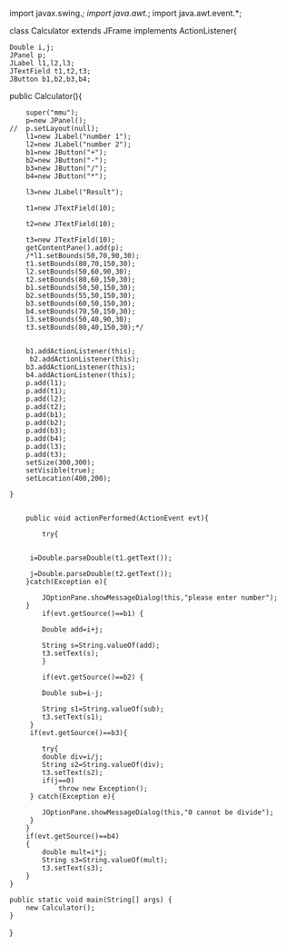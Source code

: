 import javax.swing.*;
import java.awt.*;
import java.awt.event.*; 

class Calculator extends JFrame implements ActionListener{

	Double i,j;
	JPanel p;
	JLabel l1,l2,l3;
	JTextField t1,t2,t3;
	JButton b1,b2,b3,b4;
 
 public Calculator(){
	
		super("mmu");
		p=new JPanel();
	//	p.setLayout(null);
		l1=new JLabel("number 1");
		l2=new JLabel("number 2");
		b1=new JButton("+");
		b2=new JButton("-");
		b3=new JButton("/");
		b4=new JButton("*");

		l3=new JLabel("Result");
		
		t1=new JTextField(10);
		
		t2=new JTextField(10);
		 
		t3=new JTextField(10);
		getContentPane().add(p);
		/*l1.setBounds(50,70,90,30);
		t1.setBounds(80,70,150,30);
		l2.setBounds(50,60,90,30);
		t2.setBounds(80,60,150,30);
		b1.setBounds(50,50,150,30);
		b2.setBounds(55,50,150,30);
		b3.setBounds(60,50,150,30);
		b4.setBounds(70,50,150,30);
		l3.setBounds(50,40,90,30);
		t3.setBounds(80,40,150,30);*/


		b1.addActionListener(this);
		 b2.addActionListener(this);
        b3.addActionListener(this);
        b4.addActionListener(this);
		p.add(l1);
		p.add(t1);
		p.add(l2);
		p.add(t2);
		p.add(b1);
		p.add(b2);
		p.add(b3);
		p.add(b4);
		p.add(l3);
		p.add(t3);
		setSize(300,300);
		setVisible(true);
		setLocation(400,200);
		
	}
	
	
		public void actionPerformed(ActionEvent evt){
		
			try{
			
		
		 i=Double.parseDouble(t1.getText());
			
		 j=Double.parseDouble(t2.getText());
		}catch(Exception e){
		
			JOptionPane.showMessageDialog(this,"please enter number");
		}
			if(evt.getSource()==b1) {
				
			Double add=i+j;
			
			String s=String.valueOf(add);
		 	t3.setText(s);	
		 	}

			if(evt.getSource()==b2) {
				
			Double sub=i-j;
			
			String s1=String.valueOf(sub);
		 	t3.setText(s1);
		 }
		 if(evt.getSource()==b3){
		 
		 	try{
		 	double div=i/j;
		 	String s2=String.valueOf(div);
		 	t3.setText(s2);
		 	if(j==0)
		 		throw new Exception();
		 } catch(Exception e){
		 
		 	JOptionPane.showMessageDialog(this,"0 cannot be divide");
		 }	
		}
		if(evt.getSource()==b4)
		{
			double mult=i*j;
			String s3=String.valueOf(mult);
			t3.setText(s3);
		}
	}
	
	public static void main(String[] args) {
		new Calculator();
	}


}
